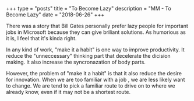 +++
type = "posts"
title = "To Become Lazy"
description = "MM - To Become Lazy"
date = "2018-06-26" 
+++

There was a story that Bill Gates personally prefer lazy people for important jobs in Microsoft because they can give  briliant solutions. As humorious as it is, I feel that it's kinda right. 

In any kind of work, "make it a habit" is one way to improve productivity. It reduce the "unneccessary" thinking part that decelerate the dicision making. It also increase the syncronazation of body parts. 

However, the problem of "make it a habit" is that it also reduce the desire for innovation. When we are too familiar with a job , we are less likely want to change. We are tend to pick a familiar route to drive on to where we already know, even if it may not be a shortest route. 
